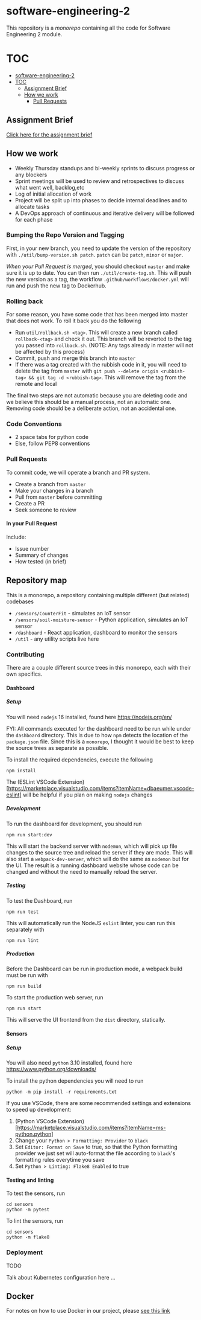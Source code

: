 # software-engineering-2

This repository is a _monorepo_ containing all the code for Software Engineering 2 module.

# TOC

  - [software-engineering-2](#software-engineering-2)
  - [TOC](#toc)
    - [Assignment Brief](#assignment-brief)
    - [How we work](#how-we-work)
      - [Pull Requests](#pull-requests)

## Assignment Brief

[Click here for the assignment brief](https://vle.exeter.ac.uk/pluginfile.php/3353859/mod_resource/content/0/ECM3440%20Assessment%202022.pdf)

## How we work

 - Weekly Thursday standups and bi-weekly sprints to discuss progress or any blockers
 - Sprint meetings will be used to review and retrospectives to discuss what went well, backlog,etc
 - Log of initial allocation of work
 - Project will be split up into phases to decide internal deadlines and to allocate tasks
 - A DevOps approach of continuous and iterative delivery will be followed for each phase

### Bumping the Repo Version and Tagging
First, in your new branch, you need to update the version of the repository with `./util/bump-version.sh patch`. `patch` can be `patch`, `minor` or `major`.

_When your Pull Request is merged_, you should checkout `master` and make sure it is up to date. You can then run `./util/create-tag.sh`. This will push the new version as a tag, the workflow `.github/workflows/docker.yml` will run and push the new tag to Dockerhub.

### Rolling back
For some reason, you have some code that has been merged into master that does not work. To roll it back you do the following
 - Run `util/rollback.sh <tag>`. This will create a new branch called `rollback-<tag>` and check it out. This branch will be reverted to the tag you passed into `rollback.sh`. (NOTE: Any tags already in master will not be affected by this process)
 - Commit, push and merge this branch into `master`
 - If there was a tag created with the rubbish code in it, you will need to delete the tag from `master` with `git push --delete origin <rubbish-tag> && git tag -d <rubbish-tag>`. This will remove the tag from the remote and local

The final two steps are not automatic because you are deleting code and we believe this should be a manual process, not an automatic one. Removing code should be a deliberate action, not an accidental one.

### Code Conventions
 - 2 space tabs for python code
 - Else, follow PEP8 conventions

### Pull Requests

To commit code, we will operate a branch and PR system. 

 - Create a branch from `master`
 - Make your changes in a branch
 - Pull from `master` before committing
 - Create a PR
 - Seek someone to review

#### In your Pull Request

Include:
 - Issue number
 - Summary of changes
 - How tested (in brief)
## Repository map
This is a monorepo, a repository containing multiple different (but related) codebases

 - `/sensors/CounterFit` - simulates an IoT sensor
 - `/sensors/soil-moisture-sensor` - Python application, simulates an IoT sensor
 - `/dashboard` - React application, dashboard to monitor the sensors
 - `/util` - any utility scripts live here

### Contributing

There are a couple different source trees in this monorepo, each with their own specifics.

#### Dashboard

##### Setup
You will need `nodejs` 16 installed, found here https://nodejs.org/en/

FYI: All commands executed for the dashboard need to be run while under the `dashboard` directory. This is due to how `npm` detects the location of the `package.json` file. Since this is a `monorepo`, I thought it would be best to keep the source trees as separate as possible.

To install the required dependencies, execute the following
```
npm install
```

The (ESLint VSCode Extension)[https://marketplace.visualstudio.com/items?itemName=dbaeumer.vscode-eslint] will be helpful if you plan on making `nodejs` changes

##### Development
To run the dashboard for development, you should run
```
npm run start:dev
```

This will start the backend server with `nodemon`, which will pick up file changes to the source tree and reload the server if they are made. This will also start a `webpack-dev-server`, which will do the same as `nodemon` but for the UI. The result is a running dashboard website whose code can be changed and without the need to manually reload the server.

##### Testing
To test the Dashboard, run
```
npm run test
```

This will automatically run the NodeJS `eslint` linter, you can run this separately with
```
npm run lint
```

##### Production
Before the Dashboard can be run in production mode, a webpack build must be run with
```
npm run build
```

To start the production web server, run
```
npm run start
```

This will serve the UI frontend from the `dist` directory, statically.

#### Sensors
##### Setup
You will also need `python` 3.10 installed, found here https://www.python.org/downloads/

To install the python dependencies you will need to run
```
python -m pip install -r requirements.txt
```

If you use VSCode, there are some recommended settings and extensions to speed up development:
 1. (Python VSCode Extension)[https://marketplace.visualstudio.com/items?itemName=ms-python.python]
 3. Change your `Python > Formatting: Provider` to `black`
 4. Set `Editor: Format on Save` to true, so that the Python formatting provider we just set will auto-format the file according to `black`'s formatting rules everytime you save
 5. Set `Python > Linting: Flake8 Enabled` to true

#### Testing and linting
To test the sensors, run
```
cd sensors
python -m pytest
```

To lint the sensors, run
```
cd sensors
python -m flake8
```

### Deployment

 TODO

Talk about Kubernetes configuration here ...

## Docker

For notes on how to use Docker in our project, please [see this link](./docs/Docker_README.md)